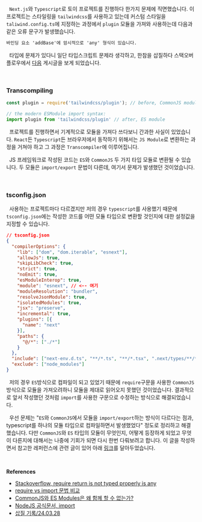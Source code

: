 
&nbsp;&nbsp;`Next.js`와 `Typescript`로 토이 프로젝트를 진행하다 한가지 문제에 직면했습니다. 이 프로젝트는 스타일링을 `tailwindcss`를 사용하고 있는데 커스텀 스타일을 `taliwind.config.ts`에 지정하는 과정에서 `plugin` 모듈을 가져와 사용하는데 다음과 같은 오류 문구가 발생했습니다.

```cmd
바인딩 요소 'addBase'에 암시적으로 'any' 형식이 있습니다.
```

&nbsp;&nbsp;타입에 문제가 있다니 일단 타입스크립트 문제라 생각하고, 한참을 삽질하다 스택오버플로우에서 [다음](https://stackoverflow.com/questions/76502241/require-return-is-not-typed-properly-is-any) 게시글을 보게 되었습니다.

<br>

### Transcompiling

```javascript
const plugin = require('tailwindcss/plugin'); // before, CommonJS module

// the modern ESModule import syntax:
import plugin from 'tailwindcss/plugin' // after, ES module
```

&nbsp;&nbsp;프로젝트를 진행하면서 기계적으로 모듈을 가져다 쓰다보니 간과한 사실이 있었습니다. `React`든 `Typescript`든 브라우저에서 동작하기 위해서는 `JS Module`로 변환하는 과정을 거쳐야 하고 그 과정은 `Transcompiler`에 이루어집니다.

&nbsp;&nbsp;JS 프레임워크로 작성된 코드는 `ES`와 `CommonJS` 두 가지 타입 모듈로 변환될 수 있습니다. 두 모듈은 `import/export` 문법이 다른데, 여기서 문제가 발생했던 것이었습니다.

<br>

### tsconfig.json

&nbsp;&nbsp;사용하는 프로젝트마다 다르겠지만 저의 경우 `typescript`를 사용했기 때문에 `tsconfig.json`에는 작성한 코드를 어떤 모듈 타입으로 변환할 것인지에 대한 설정값을 지정할 수 있습니다.

```json
// tsconfig.json
{
  "compilerOptions": {
    "lib": ["dom", "dom.iterable", "esnext"],
    "allowJs": true,
    "skipLibCheck": true,
    "strict": true,
    "noEmit": true,
    "esModuleInterop": true,
    "module": "esnext", // <-- 여기
    "moduleResolution": "bundler",
    "resolveJsonModule": true,
    "isolatedModules": true,
    "jsx": "preserve",
    "incremental": true,
    "plugins": [{
      "name": "next"
    }],
    "paths": {
      "@/*": ["./*"]
    }
  },
  "include": ["next-env.d.ts", "**/*.ts", "**/*.tsx", ".next/types/**/*.ts"],
  "exclude": ["node_modules"]
}
```

&nbsp;&nbsp;저의 경우 `ES`방식으로 컴파일이 되고 있었기 때문에 `require`구문을 사용한 `CommonJS`방식으로 모듈을 가져오려하니 모듈을 제대로 읽어오지 못했던 것이었습니다. 결과적으로 앞서 작성했던 것처럼 `import`를 사용한 구문으로 수정하는 방식으로 해결되었습니다.

&nbsp;&nbsp;우선 문제는 "`ES`와 `CommonJS`에서 모듈을 `import/export`하는 방식이 다르다는 점과, typescript를 하나의 모듈 타입으로 컴파일하면서 발생했었다" 정도로 정리하고 해결했습니다. 다만 `CommonJS`와 `ES` 타입의 모듈이 무엇인지, 어떻게 등장하게 되었고 무엇이 다른지에 대해서는 나중에 기회가 되면 다시 한번 다뤄보려고 합니다. 이 글을 작성하면서 참고한 레퍼런스에 관련 글이 있어 아래 [링크](https://yceffort.kr/2020/08/commonjs-esmodules)를 달아두었습니다.

<br>

**References**
- [Stackoverflow, require return is not typed properly is any](https://stackoverflow.com/questions/76502241/require-return-is-not-typed-properly-is-any)
- [require vs import 문법 비교](https://inpa.tistory.com/entry/NODE-%F0%9F%93%9A-require-%E2%9A%94%EF%B8%8F-import-CommonJs%EC%99%80-ES6-%EC%B0%A8%EC%9D%B4-1)
- [CommonJS와 ES Modules은 왜 함께 할 수 없는가?](https://yceffort.kr/2020/08/commonjs-esmodules)
- [NodeJS 공식문서, import](https://nodejs.org/api/esm.html#esm_package_entry_points)
- [삽질 기록/24.03.28](https://www.notion.so/Tailwind-16812d11e69c4c4e9ad95e674b6d75e0)

